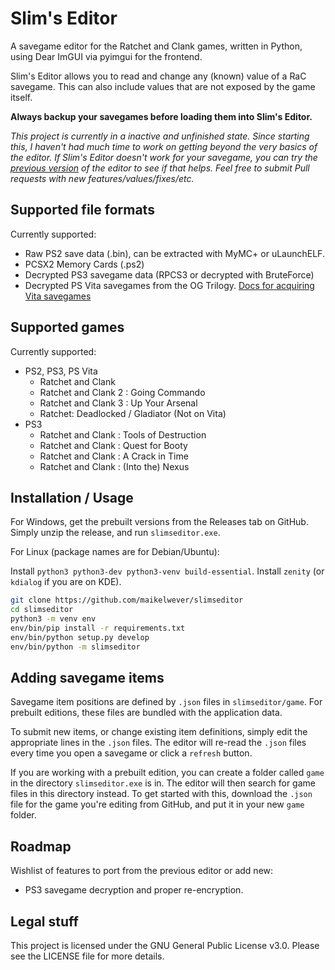 Slim's Editor
=============

A savegame editor for the Ratchet and Clank games, written in Python, using Dear ImGUI via pyimgui for the frontend.

Slim's Editor allows you to read and change any (known) value of a RaC savegame. 
This can also include values that are not exposed by the game itself.

**Always backup your savegames before loading them into Slim's Editor.**

_This project is currently in a inactive and unfinished state. Since starting this, I haven't had much time to work on getting beyond the very basics of the editor._
_If Slim's Editor doesn't work for your savegame, you can try the [previous version](https://github.com/maikelwever/rac-savegame-editor) of the editor to see if that helps._
_Feel free to submit Pull requests with new features/values/fixes/etc._


Supported file formats
----------------------

Currently supported:

 - Raw PS2 save data (.bin), can be extracted with MyMC+ or uLaunchELF.
 - PCSX2 Memory Cards (.ps2)
 - Decrypted PS3 savegame data (RPCS3 or decrypted with BruteForce)
 - Decrypted PS Vita savegames from the OG Trilogy. 
   [Docs for acquiring Vita savegames](https://github.com/maikelwever/rac-savegame-editor/blob/master/docs/HOW-TO-MOVE-SAVES-FOR-VITA.md)
 
 
Supported games
---------------

Currently supported:

 - PS2, PS3, PS Vita
   - Ratchet and Clank
   - Ratchet and Clank 2 : Going Commando
   - Ratchet and Clank 3 : Up Your Arsenal
   - Ratchet: Deadlocked / Gladiator  (Not on Vita)
 - PS3
   - Ratchet and Clank : Tools of Destruction
   - Ratchet and Clank : Quest for Booty
   - Ratchet and Clank : A Crack in Time
   - Ratchet and Clank : (Into the) Nexus
   
   
Installation / Usage
--------------------

For Windows, get the prebuilt versions from the Releases tab on GitHub.
Simply unzip the release, and run `slimseditor.exe`.

For Linux (package names are for Debian/Ubuntu):

Install `python3 python3-dev python3-venv build-essential`. 
Install `zenity` (or `kdialog` if you are on KDE).

```bash
git clone https://github.com/maikelwever/slimseditor
cd slimseditor
python3 -m venv env
env/bin/pip install -r requirements.txt
env/bin/python setup.py develop
env/bin/python -m slimseditor
```


Adding savegame items
---------------------

Savegame item positions are defined by `.json` files in `slimseditor/game`.
For prebuilt editions, these files are bundled with the application data.

To submit new items, or change existing item definitions, 
simply edit the appropriate lines in the `.json` files.
The editor will re-read the `.json` files every time you open a savegame or click a `refresh` button.

If you are working with a prebuilt edition, 
you can create a folder called `game` in the directory `slimseditor.exe` is in.
The editor will then search for game files in this directory instead.
To get started with this, download the `.json` file for the game you're editing from GitHub,
and put it in your new `game` folder. 


Roadmap
-------

Wishlist of features to port from the previous editor or add new:

 - PS3 savegame decryption and proper re-encryption.


Legal stuff
-----------

This project is licensed under the GNU General Public License v3.0. Please see the LICENSE file for more details.

